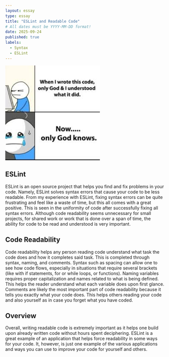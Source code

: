 ```yaml
---
layout: essay
type: essay
title: "ESLint and Readable Code"
# All dates must be YYYY-MM-DD format!
date: 2025-09-24
published: true
labels:
  - Syntax
  - ESLint
---
```


<img width="300px" class="rounded float-start pe-4" src="../img/codingstandardsimg.jpeg">

## ESLint

ESLint is an open source project that helps you find and fix problems in your code. Namely, ESLint solves syntax errors that cause your code to be less readable. From my experience with ESLint, fixing syntax errors can be quite frustrating and feel like a waste of time, but this all comes with a great positive. This is seen in the uniformity of code after successfully fixing all syntax errors. Although code readability seems unnecessary for small projects, for shared work or work that is done over a span of time, the ability for code to be read and understood is very important. 

## Code Readability

Code readability helps any person reading code understand what task the code does and how it completes said task. This is completed through syntax, naming, and comments. Syntax such as spacing can allow one to see how code flows, especially in situations that require several brackets (like with if statements, for or while loops, or functions). Naming variables requires proper capitalization and names related to what is being defined. This helps the reader understand what each variable does upon first glance. Comments are likely the most important part of code readability because it tells you exactly what your code does. This helps others reading your code and also yourself as in case you forget what you have coded.

## Overview

Overall, writing readable code is extremely important as it helps one build upon already written code without hours spent deciphering. ESLint is a great example of an application that helps force readability in some ways for your code. It, however, is just one example of the various applications and ways you can use to improve your code for yourself and others.
